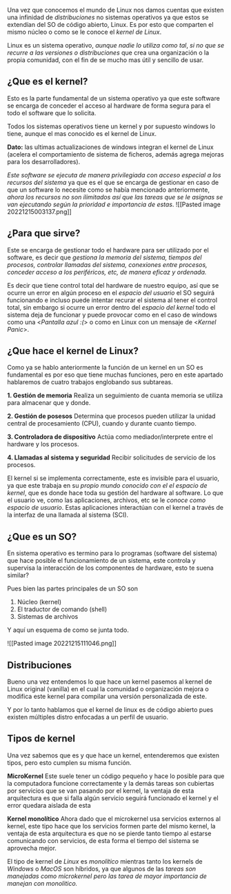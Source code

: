 Una vez que conocemos el mundo de Linux nos damos cuentas que existen una infinidad de *distribuciones* no sistemas operativos ya que estos se extendían del SO de código abierto, Linux. Es por esto que comparten el mismo núcleo o como se le conoce el *kernel de Linux*. 

Linux es un sistema operativo, *aunque nadie lo utiliza como tal*, *si no que se recurre a las versiones o distribuciones* que crea una organización o la propia comunidad, con el fin de se mucho mas útil y sencillo de usar.


## ¿Que es el kernel?
Esto es la parte fundamental de un sistema operativo ya que este software se encarga de conceder el acceso al hardware de forma segura para el todo el software que lo solicita.

Todos los sistemas operativos tiene un kernel y por supuesto windows lo tiene, aunque el mas conocido es el kernel de Linux. 

**Dato:** las ultimas actualizaciones de windows integran el kernel de Linux (acelera el comportamiento de sistema de ficheros, además agrega mejoras para los desarrolladores).

*Este software se ejecuta de manera privilegiada con acceso especial a los recursos del sistema* ya que es el que se encarga de gestionar en caso de que un software lo necesite como se había mencionado anteriormente, *ahora los recursos no son ilimitados así que las tareas que se le asignas se van ejecutando según la prioridad e importancia de estas*.
![[Pasted image 20221215003137.png]]

## ¿Para que sirve?
Este se encarga de gestionar todo el hardware para ser utilizado por el software, es decir que *gestiona la memoria del sistema, tiempos del procesos, controlar llamadas del sistema, conexiones entre procesos, conceder acceso a los periféricos, etc, de manera eficaz y ordenada.*

Es decir que tiene control total del hardware de nuestro equipo, así que se ocurre un error en algún proceso en el *espacio del usuario* el SO seguirá funcionando e incluso puede intentar recurar el sistema al tener el control total, sin embargo si ocurre un error dentro del *espacio del kernel* todo el sistema deja de funcionar y puede provocar como en el caso de windows como una <*Pantalla azul :(*> o como en Linux con un mensaje de <*Kernel Panic*>.


## ¿Que hace el kernel de Linux?
Como ya se hablo anteriormente la función de un kernel en un SO es fundamental es por eso que tiene muchas funciones, pero en este apartado hablaremos de cuatro trabajos englobando sus subtareas.

**1. Gestión de memoria**
Realiza un seguimiento de cuanta memoria se utiliza para almacenar que y donde.

**2. Gestión de posesos**
Determina que procesos pueden utilizar la unidad central de procesamiento (CPU), cuando y durante cuanto tiempo.

**3. Controladora de dispositivo**
Actúa como mediador/interprete entre el hardware y los procesos.

**4. Llamadas al sistema y seguridad**
Recibir solicitudes de servicio de los procesos.

El kernel si se implementa correctamente, este es invisible para el usuario, ya que este trabaja en su *propio mundo conocido con el el espacio de kernel*, que es donde hace toda su gestión del hardware al software. Lo que el usuario ve, como las aplicaciones, archivos, etc se le *conoce como espacio de usuario*. Estas aplicaciones interactúan con el kernel a través de la interfaz de una llamada al sistema (SCI).


## ¿Que es un SO?
En sistema operativo es termino para lo programas (software del sistema) que hace posible el funcionamiento de un sistema, este controla y supervisa la interacción de los componentes de hardware, esto te suena similar? 

Pues bien las partes principales de un SO son

1. Núcleo (kernel)
2. El traductor de comando (shell)
3. Sistemas de archivos

Y aquí un esquema de como se junta todo.

![[Pasted image 20221215111046.png]]
## Distribuciones
Bueno una vez entendemos lo que hace un kernel pasemos al kernel de Linux original (vanilla) en el cual la comunidad o organización mejora o modifica este kernel para compilar una versión personalizada de este.

Y por lo tanto hablamos que el kernel de linux es de código abierto pues existen múltiples distro enfocadas a un perfil de usuario.


## Tipos de kernel
Una vez sabemos que es y que hace un kernel, entenderemos que existen tipos, pero esto cumplen su misma función.


**MicroKernel**
Este suele tener un código pequeño y hace lo posible para que la computadora funcione correctamente y la demás tareas son cubiertas por servicios que se van pasando por el kernel, la ventaja de esta arquitectura es que si falla algún servicio seguirá funcionado el kernel y el error quedara aislada de esta

**Kernel monolítico**
Ahora dado que el microkernel usa servicios externos al kernel, este tipo hace que los servicios formen parte del mismo kernel, la ventaja de esta arquitectura es que no se pierde tanto tiempo al estarse comunicando con servicios, de esta forma el tiempo del sistema se aprovecha mejor.

El tipo de kernel de *Linux* es *monolítico* mientras tanto los kernels de *Windows* o *MacOS* son híbridos, ya que algunos de las *tareas son manejadas como microkernel pero las tarea de mayor importancia de manejan con monolitico.*

